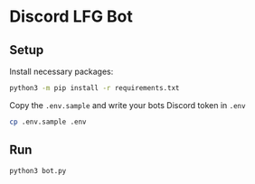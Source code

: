 # Discord LFG Bot
## Setup

Install necessary packages:

```bash
python3 -m pip install -r requirements.txt
```

Copy the `.env.sample` and write your bots Discord token in `.env`

```bash
cp .env.sample .env
```

## Run
```bash
python3 bot.py
```
